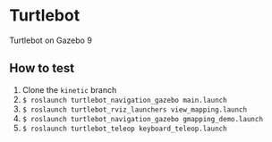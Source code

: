 # Turtlebot

Turtlebot on Gazebo 9

## How to test

1. Clone the `kinetic` branch
2. `$ roslaunch turtlebot_navigation_gazebo main.launch`
3. `$ roslaunch turtlebot_rviz_launchers view_mapping.launch`
4. `$ roslaunch turtlebot_navigation_gazebo gmapping_demo.launch`
5. `$ roslaunch turtlebot_teleop keyboard_teleop.launch`

